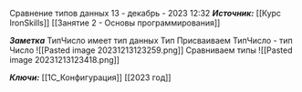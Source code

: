 
Сравнение типов данных
 13 - декабрь - 2023  12:32 
***Источник:***  [[Курс IronSkills]] [[Занятие 2 - Основы программирования]]

***Заметка*** 
ТипЧисло имеет тип данных Тип
Присваиваем ТипЧисло - тип Число
![[Pasted image 20231213123259.png]]
Сравниваем типы
![[Pasted image 20231213123418.png]]


***Ключи:*** [[1С_Конфигурация]] [[2023 год]]